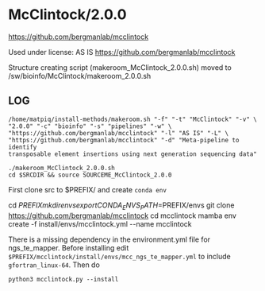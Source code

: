 McClintock/2.0.0
========================

<https://github.com/bergmanlab/mcclintock>

Used under license:
AS IS
<https://github.com/bergmanlab/mcclintock>

Structure creating script (makeroom_McClintock_2.0.0.sh) moved to /sw/bioinfo/McClintock/makeroom_2.0.0.sh

LOG
---

    /home/matpiq/install-methods/makeroom.sh "-f" "-t" "McClintock" "-v" \
    "2.0.0" "-c" "bioinfo" "-s" "pipelines" "-w" \
    "https://github.com/bergmanlab/mcclintock" "-l" "AS IS" "-L" \
    "https://github.com/bergmanlab/mcclintock" "-d" "Meta-pipeline to identify
    transposable element insertions using next generation sequencing data" 

    ./makeroom_McClintock_2.0.0.sh
    cd $SRCDIR && source SOURCEME_McClintock_2.0.0



First clone src to $PREFIX/ and create `conda env`

   cd $PREFIX
   mkdir envs
   export CONDA_ENVS_PATH=$PREFIX/envs
   git clone https://github.com/bergmanlab/mcclintock
   cd mcclintock
   mamba env create -f install/envs/mcclintock.yml --name mcclintock

There is a missing dependency in the environment.yml file for ngs_te_mapper.
Before installing edit `$PREFIX/mcclintock/install/envs/mcc_ngs_te_mapper.yml`
to include `gfortran_linux-64`. Then do


    python3 mcclintock.py --install 


